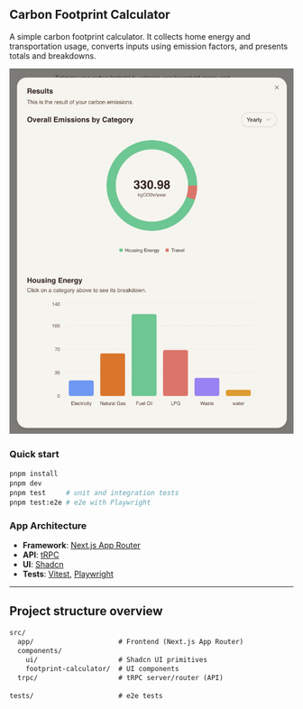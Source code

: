 ## Carbon Footprint Calculator

A simple carbon footprint calculator. It collects home energy and transportation usage, converts inputs using emission factors, and presents totals and breakdowns.

![hero](github.png)

### Quick start

```bash
pnpm install
pnpm dev
pnpm test     # unit and integration tests
pnpm test:e2e # e2e with Playwright
```

### App Architecture

- **Framework**: [Next.js App Router](https://nextjs.org)
- **API**: [tRPC](https://trpc.io)
- **UI**: [Shadcn](https://ui.shadcn.com)
- **Tests**: [Vitest](https://vitest.dev), [Playwright](https://playwright.dev)

---

## Project structure overview

```text
src/
  app/                     # Frontend (Next.js App Router)
  components/
    ui/                    # Shadcn UI primitives
    footprint-calculator/  # UI components
  trpc/                    # tRPC server/router (API)

tests/                     # e2e tests
```
